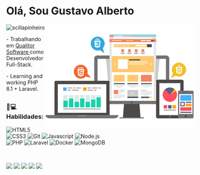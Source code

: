 
## 
<div style="display:block">
 <h1> Olá, Sou Gustavo Alberto </h1>
</div>

<!--ADICIONANDO DEVCARD -->
<!--
     <div>
      <a href="https://app.daily.dev/DailyDevTips"><img src="https://github.com/gusalberto/gusalberto/blob/master/devcard.svg" width="400" alt="Chris Bongers's Dev Card"/>
      </a>
     </div>
-->

<div>
 <img src="front.png" min-width="400px" max-width="400px" width="400px" align="right" alt="Front-End">
</div>

<div>
 <img src="https://komarev.com/ghpvc/?username=gusalberto" alt="scillapinheiro" />
</div>

<div>
  <p> - Trabalhando em 
   <a 
    href="https://www.qualitor.com.br/?gad_source=1&gad_campaignid=20351113908&gbraid=0AAAAAD_JRBNpiuYvXgX00xbCKotlJQbJ3&gclid=Cj0KCQjw6bfHBhDNARIsAIGsqLj6V_r-RoK6WqZcL__bkQmLuR7zRyG9549vuWw99X0PAnBlqN7VPrEaAkONEALw_wcB" target="_blank">
     Qualitor Software
   </a> como Desenvolvedor Full-Stack. 
  </p>
 <p> - Learning and working PHP 8.1 + Laravel. </p>
</div>

##
### 🚀💻 Habilidades:

![HTML5](https://img.shields.io/badge/html5-%23323330.svg?style=for-the-badge&logo=html5&logoColor=E34F26)
![CSS3](https://img.shields.io/badge/css3-%23323330.svg?style=for-the-badge&logo=css3&logoColor=1572B6)
![Git](https://img.shields.io/badge/git-%23323330.svg?style=for-the-badge&logo=git&logoColor=F05033)
![Javascript](https://img.shields.io/badge/JavaScript-323330?style=for-the-badge&logo=javascript&logoColor=F7DF1E)
![Node.js](https://img.shields.io/badge/Node.js-323330?style=for-the-badge&logo=nodedotjs&logoColor=339933)
<br>
![PHP](https://img.shields.io/badge/PHP-323330?style=for-the-badge&logo=php&logoColor=5E7DB0)
![Laravel](https://img.shields.io/badge/Laravel-323330?style=for-the-badge&logo=laravel&logoColor=F7DF1E)
![Docker](https://img.shields.io/badge/Docker-323330?style=for-the-badge&logo=docker&logoColor=2496ED)
![MongoDB](https://img.shields.io/badge/MongoDB-323330?style=for-the-badge&logo=MongoDB&logoColor=339933)

##
###
<div style="display: inline_block"><br> 
  <a href="https://www.gustavoalberto.ga" target="_blank">
  <img src="https://img.shields.io/badge/-Portfolio-1C1C1C?style=for-the-badge&logo=appveyor&logoColor=00FFFF&"/></a> 
  <a href="https://www.linkedin.com/in/gustavo-alberto" alt="Linkedin">
  <img src="https://img.shields.io/badge/-Linkedin-1C1C1C?style=for-the-badge&logo=Linkedin&logoColor=00FFFF&link=https://br.linkedin.com/in/gustavo-alberto?trk=public_profile_samename-profile"/></a> 
  <a href="https://www.instagram.com/gustavopidous/" alt="Instagram">
  <img src="https://img.shields.io/badge/-Instagram-1C1C1C?style=for-the-badge&logo=Instagram&logoColor=00FFFF&link"/></a>
  <a href = "mailto:gustavoasouzasilva@gmail.com"><img src="https://img.shields.io/badge/-Gmail-%23333?style=for-the-badge&logo=gmail&logoColor=white" target="_blank"></a>
  <a href="https://api.whatsapp.com/send?phone=+5531983508338" target="_blank"><img src="https://img.shields.io/badge/WhatsApp-25D366?style=for-the-badge&logo=whatsapp&logoColor=white"></a>
</div>
